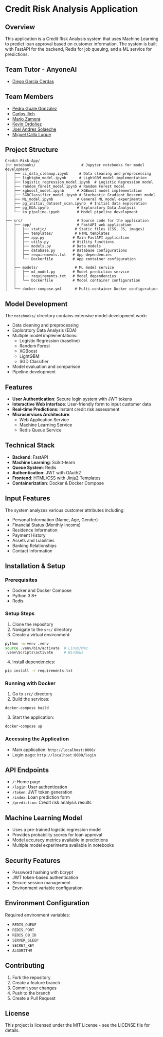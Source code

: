 # Credit Risk Analysis Application

## Overview
This application is a Credit Risk Analysis system that uses Machine Learning to predict loan approval based on customer information. The system is built with FastAPI for the backend, Redis for job queuing, and a ML service for predictions.

## Team Tutor - AnyoneAI
- [Diego Garcia Cerdas](https://github.com/diegogcerdas) 

## Team Members
- [Pedro Guale González](https://github.com/Pedronet1997)
- [Carlos Ilich](https://github.com/carlosilich)
- [Mario Zamora](https://github.com/MarioZalem)
- [Kevin Ordoñez](https://github.com/Vashomaru) 
- [Joel Andres Solaeche](https://github.com/joelsolaeche) 
- [Miguel Callo Luque](https://github.com/migueluap)

## Project Structure
```
Credit-Risk-App/
├── notebooks/                     # Jupyter notebooks for model development
│   ├── ci_data_cleanup.ipynb     # Data cleaning and preprocessing
│   ├── lightgbm_model.ipynb      # LightGBM model implementation
│   ├── logistic_regression_model.ipynb  # Logistic Regression model
│   ├── random_forest_model.ipynb # Random Forest model
│   ├── xgboost_model.ipynb      # XGBoost model implementation
│   ├── SGDClassifier_model.ipynb # Stochastic Gradient Descent model
│   ├── ML_model.ipynb           # General ML model experiments
│   ├── pg_initial_dataset_scan.ipynb  # Initial data exploration
│   ├── pg_EDA.ipynb             # Exploratory Data Analysis
│   └── ko_pipeline.ipynb        # Model pipeline development
│
├── src/                         # Source code for the application
│   ├── app/                     # FastAPI web application
│   │   ├── static/             # Static files (CSS, JS, images)
│   │   ├── templates/          # HTML templates
│   │   ├── app.py             # Main FastAPI application
│   │   ├── utils.py           # Utility functions
│   │   ├── models.py          # Data models
│   │   ├── database.py        # Database configurations
│   │   ├── requirements.txt   # App dependencies
│   │   └── Dockerfile         # App container configuration
│   │
│   ├── models/                 # ML model service
│   │   ├── ml_model.py        # Model prediction service
│   │   ├── requirements.txt   # Model dependencies
│   │   └── Dockerfile         # Model container configuration
│   │
│   └── docker-compose.yml      # Multi-container Docker configuration
```

## Model Development
The `notebooks/` directory contains extensive model development work:
- Data cleaning and preprocessing
- Exploratory Data Analysis (EDA)
- Multiple model implementations:
  - Logistic Regression (baseline)
  - Random Forest
  - XGBoost
  - LightGBM
  - SGD Classifier
- Model evaluation and comparison
- Pipeline development

## Features
- **User Authentication**: Secure login system with JWT tokens
- **Interactive Web Interface**: User-friendly form to input customer data
- **Real-time Predictions**: Instant credit risk assessment
- **Microservices Architecture**: 
  - Web Application Service
  - Machine Learning Service
  - Redis Queue Service

## Technical Stack
- **Backend**: FastAPI
- **Machine Learning**: Scikit-learn
- **Queue System**: Redis
- **Authentication**: JWT with OAuth2
- **Frontend**: HTML/CSS with Jinja2 Templates
- **Containerization**: Docker & Docker Compose

## Input Features
The system analyzes various customer attributes including:
- Personal Information (Name, Age, Gender)
- Financial Status (Monthly Income)
- Residence Information
- Payment History
- Assets and Liabilities
- Banking Relationships
- Contact Information

## Installation & Setup

### Prerequisites
- Docker and Docker Compose
- Python 3.8+
- Redis

### Setup Steps
1. Clone the repository
2. Navigate to the `src/` directory
3. Create a virtual environment:
```bash
python -m venv .venv
source .venv/bin/activate  # Linux/Mac
.venv\Scripts\activate     # Windows
```
4. Install dependencies:
```bash
pip install -r requirements.txt
```

### Running with Docker
1. Go to `src/` directory
2. Build the services:
```bash
docker-compose build
```
3. Start the application:
```bash
docker-compose up
```

### Accessing the Application
- Main application: `http://localhost:8000/`
- Login page: `http://localhost:8000/login`

## API Endpoints
- `/`: Home page
- `/login`: User authentication
- `/token`: JWT token generation
- `/index`: Loan prediction form
- `/prediction`: Credit risk analysis results

## Machine Learning Model
- Uses a pre-trained logistic regression model
- Provides probability scores for loan approval
- Model accuracy metrics available in predictions
- Multiple model experiments available in notebooks

## Security Features
- Password hashing with bcrypt
- JWT token-based authentication
- Secure session management
- Environment variable configuration

## Environment Configuration
Required environment variables:
- `REDIS_QUEUE`
- `REDIS_PORT`
- `REDIS_DB_ID`
- `SERVER_SLEEP`
- `SECRET_KEY`
- `ALGORITHM`

## Contributing
1. Fork the repository
2. Create a feature branch
3. Commit your changes
4. Push to the branch
5. Create a Pull Request

## License
This project is licensed under the MIT License - see the LICENSE file for details.
